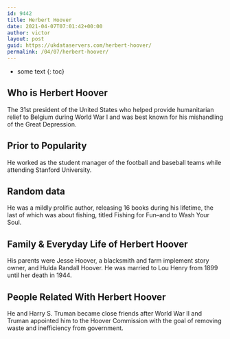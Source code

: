 ```yaml
---
id: 9442
title: Herbert Hoover
date: 2021-04-07T07:01:42+00:00
author: victor
layout: post
guid: https://ukdataservers.com/herbert-hoover/
permalink: /04/07/herbert-hoover/
---
```


* some text
{: toc}


## Who is Herbert Hoover



The 31st president of the United States who helped provide humanitarian relief to Belgium during World War I and was best known for his mishandling of the Great Depression.

                
                
                
## Prior to Popularity



He worked as the student manager of the football and baseball teams while attending Stanford University.

                
                
                
## Random data



He was a mildly prolific author, releasing 16 books during his lifetime, the last of which was about fishing, titled Fishing for Fun&#8211;and to Wash Your Soul.

                
                
                
## Family & Everyday Life of Herbert Hoover



His parents were Jesse Hoover, a blacksmith and farm implement story owner, and Hulda Randall Hoover. He was married to Lou Henry from 1899 until her death in 1944.

                
                
                
## People Related With Herbert Hoover



He and Harry S. Truman became close friends after World War II and Truman appointed him to the Hoover Commission with the goal of removing waste and inefficiency from government.

                
              
            
          
          
          